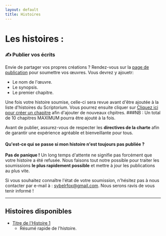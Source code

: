 ```yaml
---
layout: default
title: Histoires
---
```

# Les histoires :

### ✍️ Publier vos écrits
Envie de partager vos propres créations ? Rendez-vous sur la [page de publication](histoires/create-story.md) pour soumettre vos œuvres. Vous devrez y ajouetr:
- Le nom de l'œuvre.
- Le synopsis.
- Le premier chapitre.

Une fois votre histoire soumise, celle-ci sera revue avant d'être ajoutée à la liste d'histoires du Scriptorium.
Vous pourrez ensuite cliquer sur [Cliquez ici pour créer un chapitre](create-chapter.md) afin d'ajouter de nouveaux chpitres.
###NB : Un total de 10 chapitres MAXIMUM pourra être ajouté à la fois.

Avant de publier, assurez-vous de respecter les **directives de la charte** afin de garantir une expérience agréable et bienveillante pour tous.


#### Qu'est-ce qui se passe si mon histoire n'est toujours pas publiée ?

**Pas de panique !** Un long temps d'attente ne signifie pas forcément que votre histoire a été refusée. Nous faisons tout notre possible pour traiter les soumissions **le plus rapidement possible** et mettre à jour les publications au plus vite.

Si vous souhaitez connaître l'état de votre soumission, n'hésitez pas à nous contacter par e-mail à : [sybelrfox@gmail.com](mailto:sybelrfox@gmail.com). Nous serons ravis de vous tenir informé !


---

## Histoires disponibles

- [Titre de l'Histoire 1](histoires/nom-histoire-1)
  - Résumé rapide de l'histoire.

